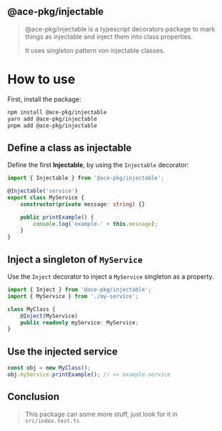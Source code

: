 ## @ace-pkg/injectable
> @ace-pkg/injectable is a typescript decorators package to mark
> things as injectable and inject them into class properties.
> 
> It uses singleton pattern von injectable classes.

# How to use
First, install the package:

```bash
npm install @ace-pkg/injectable
yarn add @ace-pkg/injectable
pnpm add @ace-pkg/injectable
```

## Define a class as injectable
Define the first **Injectable**, by using the `Injectable` decorator:

<!--TypeScript-->

```ts
import { Injectable } from '@ace-pkg/injectable';

@Injectable('service')
export class MyService {
    constructor(private message: string) {}

    public printExample() {
        console.log('example-' + this.message);
    }
}
```

## Inject a singleton of `MyService`
Use the `Inject` decorator to inject a `MyService` singleton as a property.

<!--TypeScript-->
```ts
import { Inject } from '@ace-pkg/injectable';
import { MyService } from './my-service';

class MyClass {
    @Inject(MyService)
    public readonly myService: MyService;
}
```

## Use the injected service
<!--TypeScript-->
```ts
const obj = new MyClass();
obj.myService.printExample(); // => example-service
```

## Conclusion
> This package can some more stuff, just look for it in `src/index.test.ts`
